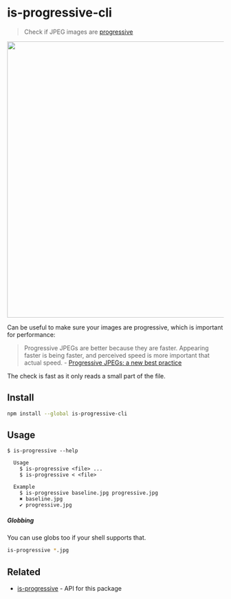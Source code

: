 # is-progressive-cli

> Check if JPEG images are [progressive](http://www.faqs.org/faqs/jpeg-faq/part1/section-11.html)

<img src="screenshot.png" width="641">

Can be useful to make sure your images are progressive, which is important for performance:

> Progressive JPEGs are better because they are faster. Appearing faster is being faster, and perceived speed is more important that actual speed. - [Progressive JPEGs: a new best practice](http://calendar.perfplanet.com/2012/progressive-jpegs-a-new-best-practice/)

The check is fast as it only reads a small part of the file.

## Install

```sh
npm install --global is-progressive-cli
```

## Usage

```
$ is-progressive --help

  Usage
    $ is-progressive <file> ...
    $ is-progressive < <file>

  Example
    $ is-progressive baseline.jpg progressive.jpg
    ✖ baseline.jpg
    ✔ progressive.jpg
```

##### Globbing

You can use globs too if your shell supports that.

```sh
is-progressive *.jpg
```

## Related

- [is-progressive](https://github.com/sindresorhus/is-progressive) - API for this package
